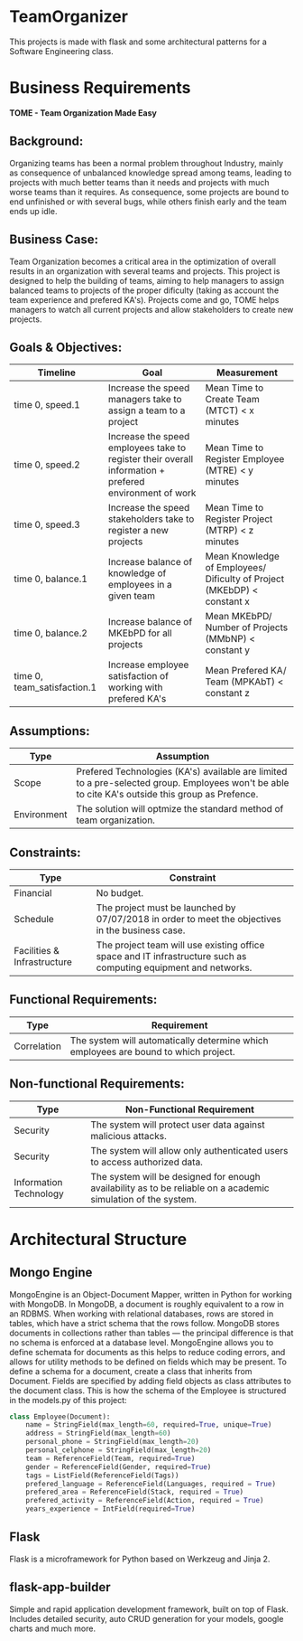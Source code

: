 # TeamOrganizer
This projects is made with flask and some architectural patterns for a Software Engineering class.



<h1>Business Requirements</h1>
<b>TOME - Team Organization Made Easy</b>
<h2>Background:</h2>
    Organizing teams has been a normal problem throughout Industry, mainly as consequence of unbalanced knowledge spread among teams, leading to projects with much better teams than it needs and projects with much worse teams than it requires. As consequence, some projects are bound to end unfinished or with several bugs, while others finish early and the team ends up idle. 

<h2>Business Case:</h2>
    Team Organization becomes a critical area in the optimization of overall results in an organization with several teams and projects. This project is designed to help the building of teams, aiming to help managers to assign balanced teams to projects of the proper dificulty (taking as account the team experience and prefered KA's). Projects come and go, TOME helps managers to watch all current projects and allow stakeholders to create new projects.

<h2>Goals & Objectives:</h2>

| Timeline | Goal | Measurement |
| ------------- | ------------- | ------------- |
| time 0, speed.1 | Increase the speed managers take to assign a team to a project | Mean Time to Create Team (MTCT) < x minutes |
| time 0, speed.2 | Increase the speed employees take to register their overall information + prefered environment of work | Mean Time to Register Employee (MTRE) < y minutes |
| time 0, speed.3 | Increase the speed stakeholders take to register a new projects | Mean Time to Register Project (MTRP) < z minutes|
| time 0, balance.1 | Increase balance of knowledge of employees in a given team |  Mean Knowledge of Employees/ Dificulty of Project (MKEbDP) < constant x|
| time 0, balance.2 | Increase balance of MKEbPD for all projects | Mean MKEbPD/ Number of Projects (MMbNP) < constant y | 
| time 0, team_satisfaction.1 | Increase employee satisfaction of working with prefered KA's | Mean Prefered KA/ Team (MPKAbT) < constant z |

<h2>Assumptions:</h2>

| Type | Assumption |
| --- | --- |
| Scope | Prefered Technologies (KA's) available are limited to a pre-selected group. Employees won't be able to cite KA's outside this group as Prefence. |
| Environment | The solution will optmize the standard method of team organization. |

<h2>Constraints:</h2>

| Type | Constraint |
| --- | --- |
| Financial | No budget. |
| Schedule | The project must be launched by 07/07/2018 in order to meet the objectives in the business case. |
| Facilities & Infrastructure | The project team will use existing office space and IT infrastructure such as computing equipment and networks. |

<h2>Functional Requirements:</h2>

| Type | Requirement |
| --- | --- |
| Correlation | The system will automatically determine which employees are bound to which project. |

<h2>Non-functional Requirements:</h2>

| Type | Non-Functional Requirement |
| --- | --- |
| Security | The system will protect user data against malicious attacks. |
| Security | The system will allow only authenticated users to access authorized data. |
| Information Technology | The system will be designed for enough availability as to be reliable on a academic simulation of the system. |


<h1>Architectural Structure</h1>

<h2>Mongo Engine</h2>
MongoEngine is an Object-Document Mapper, written in Python for working with MongoDB. 
In MongoDB, a document is roughly equivalent to a row in an RDBMS. When working with relational databases, rows are stored in tables, which have a strict schema that the rows follow. MongoDB stores documents in collections rather than tables — the principal difference is that no schema is enforced at a database level.
MongoEngine allows you to define schemata for documents as this helps to reduce coding errors, and allows for utility methods to be defined on fields which may be present.
To define a schema for a document, create a class that inherits from Document. Fields are specified by adding field objects as class attributes to the document class. This is how the schema of the Employee is structured in the models.py of this project:

```python
class Employee(Document):
    name = StringField(max_length=60, required=True, unique=True)
    address = StringField(max_length=60)
    personal_phone = StringField(max_length=20)
    personal_celphone = StringField(max_length=20)
    team = ReferenceField(Team, required=True)
    gender = ReferenceField(Gender, required=True)
    tags = ListField(ReferenceField(Tags))
    prefered_language = ReferenceField(Languages, required = True)
    prefered_area = ReferenceField(Stack, required = True)
    prefered_activity = ReferenceField(Action, required = True)
    years_experience = IntField(required=True)
```

<h2>Flask</h2>
Flask is a microframework for Python based on Werkzeug and Jinja 2.
<h2>flask-app-builder</h2>
Simple and rapid application development framework, built on top of Flask. Includes detailed security, auto CRUD generation for your models, google charts and much more.
